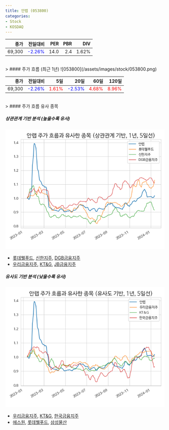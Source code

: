 ```yaml
---
title: 안랩 (053800)
categories:
- Stock
- KOSDAQ
---
```


|종가|전일대비|PER|PBR|DIV|
|---:|-------:|--:|--:|--:|
|69,300|<span style="color: blue">-2.26%</span>|14.0|2.4|1.62%|

<!-- more -->
<br>
> #### 주가 흐름 (최근 1년)
![053800](/assets/images/stock/053800.png)

|종가|전일대비|5일|20일|60일|120일|
|---:|-------:|--:|---:|---:|----:|
|69,300|<span style="color: blue">-2.26%</span>|<span style="color: red">1.61%</span>|<span style="color: blue">-2.53%</span>|<span style="color: red">4.68%</span>|<span style="color: red">8.96%</span>|

<br>
> #### 주가 흐름 유사 종목

##### 상관관계 기반 분석 (높을수록 유사)
![053800](/assets/images/stock/053800_corr.png)
- [롯데웰푸드](/280360/), [신한지주](/055550/), [DGB금융지주](/139130/)
- [우리금융지주](/316140/), [KT&G](/033780/), [JB금융지주](/175330/)

##### 유사도 기반 분석 (낮을수록 유사)	
![053800](/assets/images/stock/053800_sim.png)
- [우리금융지주](/316140/), [KT&G](/033780/), [한국금융지주](/071050/)
- [에스원](/012750/), [롯데웰푸드](/280360/), [삼성물산](/028260/)